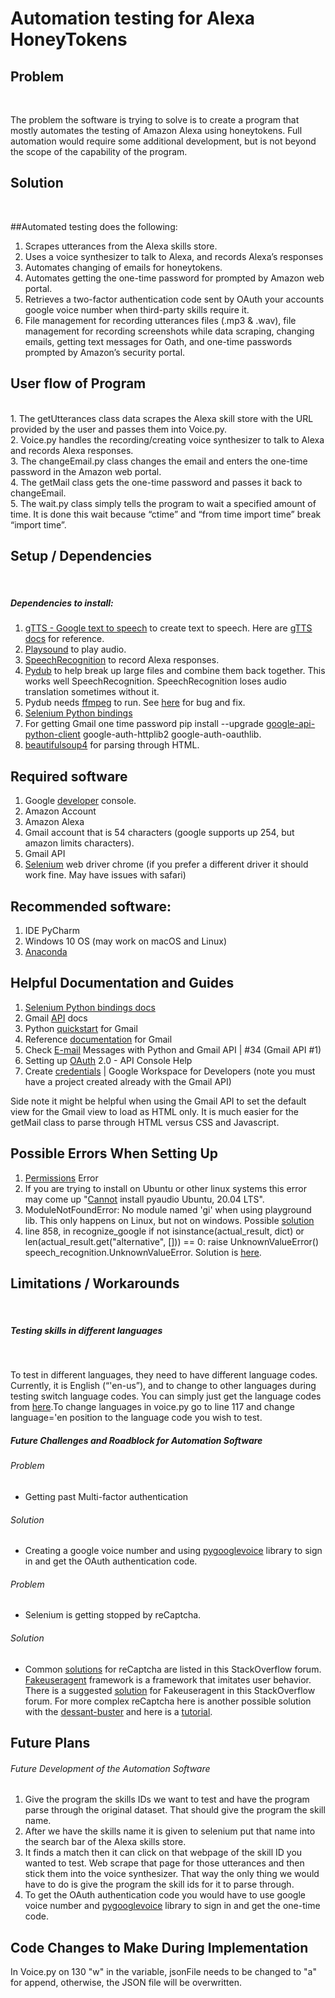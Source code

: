 # Automation testing for Alexa HoneyTokens

## Problem 
<br>

The problem the software is trying to solve is to create a program that mostly automates the testing of Amazon Alexa using honeytokens. Full automation would require some additional development, but is not beyond the scope of the capability of the program. 

## Solution 
<br>

##Automated testing does the following: 

1. Scrapes utterances from the Alexa skills store.
2. Uses a voice synthesizer to talk to Alexa, and records Alexa’s responses 
3. Automates changing of emails for honeytokens. 
4. Automates getting the one-time password for prompted by Amazon web portal. 
5. Retrieves a two-factor authentication code sent by OAuth your accounts google voice number when third-party skills require it. 
6. File management for recording utterances files (.mp3 & .wav), file management for recording screenshots while data scraping, changing emails, getting text messages for Oath, and one-time passwords prompted by Amazon’s security portal.  

## User flow of Program  
<br>
1. The getUtterances class data scrapes the Alexa skill store with the URL provided by the user and passes them into Voice.py.  
<br>
2. Voice.py handles the recording/creating voice synthesizer to talk to Alexa and records Alexa responses. 
<br>
3. The changeEmail.py class changes the email and enters the one-time password in the Amazon web portal. 
<br> 
4. The getMail class gets the one-time password and passes it back to changeEmail.  
<br>
5. The wait.py class simply tells the program to wait a specified amount of time. It is done this wait because “ctime” and “from time import time” break “import time”.

## Setup / Dependencies 
<br>

##### Dependencies to install:  

1. [gTTS - Google text to speech](https://pypi.org/project/gTTS/) to create text to speech. Here are [gTTS docs](https://gtts.readthedocs.io/en/latest/) for reference. 
2. [Playsound](https://pypi.org/project/playsound/) to play audio. 
3. [SpeechRecognition](https://pypi.org/project/SpeechRecognition/) to record Alexa responses.  
4. [Pydub](https://anaconda.org/conda-forge/pydub) to help break up large files and combine them back together. This works well SpeechRecognition. SpeechRecognition loses audio translation sometimes without it.
5. Pydub needs [ffmpeg](https://anaconda.org/conda-forge/ffmpeg) to run. See [here](https://github.com/jiaaro/pydub/issues/348) for bug and fix. 
6. [Selenium Python bindings](https://selenium-python-test.readthedocs.io/en/latest/installation.html) 
7. For getting Gmail one time password pip install --upgrade [google-api-python-client](https://developers.google.com/gmail/api/quickstart/python) google-auth-httplib2 google-auth-oauthlib.  
8. [beautifulsoup4](https://pypi.org/project/beautifulsoup4/) for parsing through HTML.  

## Required software 

1. Google [developer](https://console.developers.google.com/) console. 
2. Amazon Account  
3. Amazon Alexa  
4. Gmail account that is 54 characters (google supports up 254, but amazon limits characters). 
5. Gmail API
6. [Selenium](https://www.selenium.dev/downloads/) web driver chrome (if you prefer a different driver it should work fine. May have issues with safari) 

## Recommended software:

1. IDE PyCharm 
2. Windows 10 OS (may work on macOS and Linux)  
3. [Anaconda](https://www.anaconda.com/products/individual)

## Helpful Documentation and Guides  

1. [Selenium Python bindings docs](https://selenium-python.readthedocs.io/installation.html)
2. Gmail [API](https://developers.google.com/gmail/api) docs 
3. Python [quickstart](https://developers.google.com/gmail/api/quickstart/python) for Gmail 
4. Reference [documentation](https://developers.google.com/gmail/api/reference/rest/v1/Format) for Gmail  
5. Check [E-mail](https://www.youtube.com/watch?v=njDGaVnz9Z8) Messages with Python and Gmail API | #34 (Gmail API #1) 
6. Setting up [OAuth](https://support.google.com/googleapi/answer/6158849?hl=en) 2.0 - API Console Help 
7. Create [credentials](https://developers.google.com/workspace/guides/create-credentials) | Google Workspace for Developers (note you must have a project created already with the Gmail API)

Side note it might be helpful when using the Gmail API to set the default view for the Gmail view to load as HTML only. It is much easier for the getMail class to parse through HTML versus CSS and Javascript.  

## Possible Errors When Setting Up 

1. [Permissions](https://stackoverflow.com/questions/39818922/errno-13-permission-denied-file-mp3-python) Error
2. If you are trying to install on Ubuntu or other linux systems this error may come up "[Cannot](https://stackoverflow.com/questions/20023131/cannot-install-pyaudio-gcc-error) install pyaudio Ubuntu, 20.04 LTS". 
3. ModuleNotFoundError: No module named 'gi' when using playground lib. This only happens on Linux, but not on windows. Possible [solution](https://askubuntu.com/questions/80448/what-would-cause-the-gi-module-to-be-missing-from-python)
4. line 858, in recognize_google if not isinstance(actual_result, dict) or len(actual_result.get("alternative", [])) == 0: raise UnknownValueError() speech_recognition.UnknownValueError. Solution is [here](https://github.com/Uberi/speech_recognition/issues/383). 

## Limitations / Workarounds 
<br>

##### Testing skills in different languages
<br>

To test in different languages, they need to have different language codes. Currently, it is English (“'en-us”), and to change to other languages during testing switch language codes. You can simply just get the language codes from [here](https://en.wikipedia.org/wiki/Language_localisation).To change languages in voice.py go to line 117 and change language='en position to the language code you wish to test.

##### Future Challenges and Roadblock for Automation Software 

###### Problem 

* Getting past Multi-factor authentication

###### Solution 

* Creating a google voice number and using [pygooglevoice](https://pypi.org/project/pygooglevoice/) library to sign in and get the OAuth authentication code. 

###### Problem
*  Selenium is getting stopped by reCaptcha.

###### Solution
* Common [solutions](https://stackoverflow.com/questions/58872451/how-can-i-bypass-the-google-captcha-with-selenium-and-python) for reCaptcha are listed in this StackOverflow forum. [Fakeuseragent](https://pypi.org/project/fake-useragent/) framework is a framework that imitates user behavior. There is a suggested [solution](https://stackoverflow.com/questions/49565042/way-to-change-google-chrome-user-agent-in-selenium/49565254#49565254) for Fakeuseragent in this StackOverflow forum. For more complex reCaptcha here is another possible solution with the 
[dessant-buster](https://github.com/dessant/buster) and here is a [tutorial](https://medium.com/analytics-vidhya/how-to-easily-bypass-recaptchav2-with-selenium-7f7a9a44fa9e).   


## Future Plans

###### Future Development of the Automation Software 

1) Give the program the skills IDs we want to test and have the program parse through the original dataset. That should give the program the skill name.  
2) After we have the skills name it is given to selenium put that name into the search bar of the Alexa skills store. 
3) It finds a match then it can click on that webpage of the skill ID you wanted to test. 
Web scrape that page for those utterances and then stick them into the voice synthesizer. That way the only thing we would have to do is give the program the skill ids for it to parse through.
4) To get the OAuth authentication code you would have to use google voice number and [pygooglevoice](https://pypi.org/project/pygooglevoice/) library to sign in and get the one-time code.  

## Code Changes to Make During Implementation

In Voice.py on 130 "w" in the variable, jsonFile needs to be changed to "a" for append, otherwise, the JSON file will be overwritten. 
